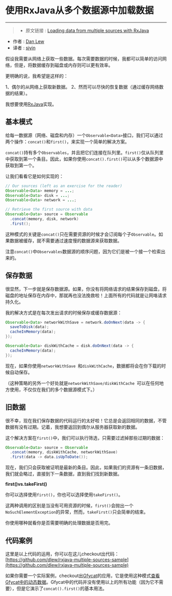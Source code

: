 # 使用RxJava从多个数据源中加载数据
---

> * 原文链接 : [Loading data from multiple sources with RxJava](http://blog.danlew.net/2015/06/22/loading-data-from-multiple-sources-with-rxjava/)    
* 作者 : [Dan Lew](http://blog.danlew.net/author/dan-lew/)    
* 译者 : [sjyin](https://github.com/yinshijian-kkb)     

假设我需要从网络上获取一些数据。每次需要数据的时候，我都可以简单的访问网络，但是，将数据缓存到磁盘或内存则可以更有效率。

更明确的说，我希望是这样的：

1、偶尔的从网络上获取新数据。
2、然而可以尽快的恢复数据（通过缓存网络数据的结果）。

我想要使用[RxJava](https://github.com/ReactiveX/RxJava)实现。


## **基本模式**
给每一数据源（网络、磁盘和内存）一个```Observable<Data>```接口，我们可以通过两个操作：```concat()```和```first()```，来实现一个简单的解决方案。

```concat()```持有多个```Observables```，并且把它们连接在队列里。```first()```仅从队列里中获取到第一个条目。因此，如果你使用```concat().first()```可以从多个数据源中获取到第一个。

让我们看看它是如何实现的：

```java
// Our sources (left as an exercise for the reader)
Observable<Data> memory = ...;  
Observable<Data> disk = ...;  
Observable<Data> network = ...;

// Retrieve the first source with data
Observable<Data> source = Observable  
  .concat(memory, disk, network)
  .first();
```

这种模式的关键是```concat()```只在需要资源的时候才会订阅每个子```Observable```。如果数据被缓存，就不需要通过速度慢的数据源来获取数据。

注意```concat()```中```Observables```数据源的顺序问题，因为它们是被一个接一个检索出来的。

## **保存数据**

很显然，下一步就是保存数据源。如果，你没有将网络请求的结果保存到磁盘，将磁盘的地址保存在内存中，那就再也没法挽救啦！上面所有的代码就是让网咯请求持久化。

我的解决方式是在每次发出请求的时候保存或缓存数据源：

```java
Observable<Data> networkWithSave = network.doOnNext(data -> {  
  saveToDisk(data);
  cacheInMemory(data);
});

Observable<Data> diskWithCache = disk.doOnNext(data -> {  
  cacheInMemory(data);
});
```

现在，如果你使用```networkWithSave ```和```diskWithCache```，数据都将会在你下载的时候自动保存。

（这种策略的另外一个好处就是```networkWithSave/diskWithCache ```可以在任何地方使用，不仅仅在我们的多个数据源模式下。）

## **旧数据**

很不幸，现在我们保存数据的代码运行的太好啦！它总是会返回相同的数据，不管数据有没有过期。记着，我想要返回到偶尔从服务器获取新的数据。

这个解决方案在```first()```中，我们可以执行筛选，只需要过滤掉那些过期的数据：

```java
Observable<Data> source = Observable  
  .concat(memory, diskWithCache, networkWithSave)
  .first(data -> data.isUpToDate());
```

现在，我们只会获取被证明是最新的条目。因此，如果我们的资源有一条旧数据，我们就会略过，直接到下一条数据，直到我们找到新数据。

**first()vs.takeFirst()**

你可以选择使用```first()```，你也可以选择使用```takeFirst()```。

这两种调用的区别是当没有可用资源的时候，```first()```会抛出一个```NoSuchElementException```的异常，然而，```takeFirst()```只会简单的结束。

你使用哪种就看你是否需要明确的处理数据是否用完。


## **代码案例**

这里是以上代码的运用，你可以在这儿checkout出代码：[https://github.com/dlew/rxjava-multiple-sources-sample](https://github.com/dlew/rxjava-multiple-sources-sample)

如果你需要一个实际案例，checkout出[Gfycat](https://github.com/dlew/android-gfycat)的应用，它是使用这种模式[查看Gfycat中的动态数据](https://github.com/dlew/android-gfycat/blob/6154ab4bf056a080a0d4fbc69c63594d2b3a4387/Gfycat/src/main/java/net/danlew/gfycat/service/GfycatService.java#L61-L76)。Gfycat中的代码并没有使用以上的所有功能（因为它不需要），但是它演示了```concat().first()```的基本用法。
